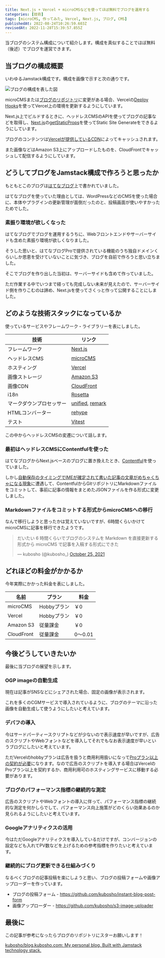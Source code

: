 ```yaml
---
title: Next.js + Vercel + microCMSなどを使ってほぼ無料でブログを運用する
categories: [技術]
tags: [microCMS, 作ってみた, Vercel, Next.js, ブログ, CMS]
publishedAt: 2022-08-24T10:26:59.603Z
revisedAt: 2022-11-28T15:39:57.855Z
---
```


当ブログのシステム構成について紹介します。構成を真似することでほぼ無料（後述）でブログを運営できます。

## 当ブログの構成概要

いわゆるJamstack構成です。構成を画像で示すと次の通りです。

![ブログの構成を表した図](https://blog-assets.kubosho.com/blog_system_diagram.png)

microCMSまたは[ブログのリポジトリ](https://github.com/kubosho/blog.kubosho.com)に変更がある場合、Vercelの[Deploy Hooks](https://vercel.com/docs/concepts/git/deploy-hooks)を使ってVercel上の環境を更新するようにしています。

Next.js上でビルドするときに、ヘッドレスCMSのAPIを使ってブログの記事などを取得し、[Next.js](https://nextjs.org/)の[getStaticProps](https://nextjs.org/docs/basic-features/data-fetching/get-static-props)を使ってStatic Site Generateをできるようにしています。

ブログのコンテンツは[Vercelが提供しているCDN](https://vercel.com/docs/concepts/edge-network/overview)によってキャッシュされます。

また画像などはAmazon S3上にアップロードしたものを、CloudFrontでキャッシュして配信するようにしています。

## どうしてブログをJamstack構成で作ろうと思ったか

もともとこのブログは[はてなブログ](https://hatenablog.com/)上で書かれていました。

はてなブログを使っていた理由としては、WordPressなどのCMSを使った場合に、本体やプラグインの更新管理が面倒だったのと、投稿画面が使いやすかったためでした。

### 素振り環境が欲しくなった

はてなブログでブログを運用するうちに、Webフロントエンドやサーバーサイドも含めた素振り環境が欲しくなりました。

そうした思いと、はてなブログProで提供されている機能のうち独自ドメインくらいしか恩恵を受けていないことに気づき、ブログを自前で作ろうと思い立ちました。

そこでブログを作り出した当初は、サーバーサイドも含めて作っていました。

ただ作業する中でいつまで経っても完成しない未来が見えたので、サーバーサイド側を作りこむのは諦め、Next.jsを使ってさくっと作って公開することにしました。

## どのような技術スタックになっているか

使っているサービスやフレームワーク・ライブラリーを表にしました。

| 技術                     | リンク                                                              |
| ------------------------ | ------------------------------------------------------------------- |
| フレームワーク           | [Next.js](https://nextjs.org/)                                      |
| ヘッドレスCMS            | [microCMS](https://microcms.io/)                                    |
| ホスティング             | [Vercel](https://vercel.com/)                                       |
| 画像ストレージ           | [Amazon S3](https://aws.amazon.com/jp/s3/)                          |
| 画像CDN                  | [CloudFront](https://aws.amazon.com/jp/cloudfront/)                 |
| i18n                     | [Rosetta](https://github.com/lukeed/rosetta)                        |
| マークダウンプロセッサー | [unified](https://unifiedjs.com/), [remark](https://remark.js.org/) |
| HTMLコンバーター         | [rehype](https://github.com/rehypejs/rehype)                        |
| テスト                   | [Vitest](https://vitest.dev/)                                       |

この中からヘッドレスCMSの変遷について話します。

### 最初はヘッドレスCMSにContentfulを使った

はてなブログからNext.jsベースのブログに置き換えたとき、[Contentful](https://www.contentful.com/)を使っていました。

しかし[自動保存のタイミングでIMEが確定されて書いた記事の文章がめちゃくちゃになる現象](https://blog.kubosho.com/entry/migrating-from-contentful-to-markdown-file)に遭遇して、ContentfulからGitリポジトリにMarkdownファイルをコミットして、事前に記事の情報をまとめたJSONファイルを作る形式に変更しました。

### Markdownファイルをコミットする形式からmicroCMSへの移行

なんで移行しようと思ったかは覚えていないですが、6時間くらいかけてmicroCMSに記事を移行できたようです。

<blockquote class="twitter-tweet"><p lang="ja" dir="ltr">だいたい 6 時間くらいでブログのシステムを Markdown を直接更新する形式から microCMS で記事を入稿する形式にできた</p>&mdash; kubosho (@kubosho_) <a href="https://twitter.com/kubosho_/status/1452620689240780802?ref_src=twsrc%5Etfw">October 25, 2021</a></blockquote>

## どれほどの料金がかかるか

今年実際にかかった料金を表にしました。

| 名前       | プラン      | 料金      |
| ---------- | ----------- | --------- |
| microCMS   | Hobbyプラン | ￥0       |
| Vercel     | Hobbyプラン | ￥0       |
| Amazon S3  | 従量課金    | ￥0       |
| CloudFront | 従量課金    | $0～$0.01 |

## 今後どうしていきたいか

最後に当ブログの展望を示します。

### OGP imageの自動生成

現在は記事がSNSなどにシェアされた場合、固定の画像が表示されます。

これを多くのCGMサービスで導入されているように、ブログのテーマに沿った画像を自動生成して使うようにしたいと考えています。

### デバフの導入

今はサードパーティースクリプトなどが少ないので表示速度が早いですが、広告のスクリプトやWebフォントなどを導入してそれでもなお表示速度が早いというブログにしたいと考えています。

ただVercelのhobbyプランは広告を扱うと商用利用扱いになって[Proプラン以上の契約が必要](https://vercel.com/docs/concepts/limits/fair-use-policy#commercial-usage)になります。なので広告のスクリプトを導入する場合はVercelのProプラン以上を契約するか、商用利用可のホスティングサービスに移動する必要があります。

### ブログのパフォーマンス指標の継続的な測定

広告のスクリプトやWebフォントの導入に伴って、パフォーマンス指標の継続的な測定を何かしらでして、パフォーマンス向上施策がどのくらい効果あるのか見られるようにしたいと考えています。

### Googleアナリティクスの活用

今はただGoogleアナリティクスを導入しているだけですが、コンバージョンの設定なども入れてPV数などを上げるための参考指標を作りたいと考えています。

### 継続的にブログ更新できる仕組みづくり

なるべくブログの記事投稿を楽にしようと思い、ブログの投稿フォームや画像アップローダーを作っています。

- ブログの投稿フォーム - https://github.com/kubosho/instant-blog-post-form
- 画像アップローダー - https://github.com/kubosho/s3-image-uploader

## 最後に

この記事が参考になったらブログのリポジトリにスターお願いします！

[kubosho/blog.kubosho.com: My personal blog. Built with Jamstack technology stack.](https://github.com/kubosho/blog.kubosho.com)
